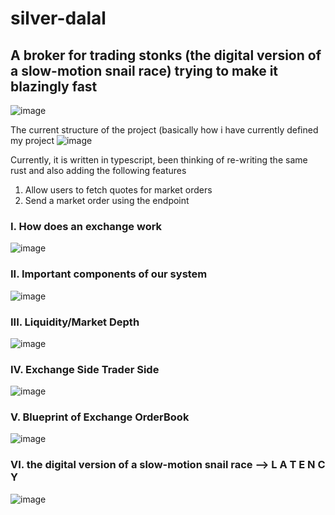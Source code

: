 # silver-dalal
## A broker for trading stonks (the digital version of a slow-motion snail race) trying to make it blazingly fast
![image](https://github.com/tusharxoxoxo/silver-dalal/assets/79051850/4b16b7d6-7c68-4a1a-af4e-cf67efaadcf1)

The current structure of the project (basically how i have currently defined my project
![image](https://github.com/tusharxoxoxo/silver-dalal/assets/79051850/6238cbf0-54b2-4c41-8594-790386aabee3)



Currently, it is written in typescript, been thinking of re-writing the same rust and also adding the following features
1. Allow users to fetch quotes for market orders 
2. Send a market order using the endpoint


### I. How does an exchange work   
![image](https://github.com/tusharxoxoxo/silver-dalal/assets/79051850/ccd4646b-50f4-4f66-bf46-33953a429cf7)

### II. Important components of our system
![image](https://github.com/tusharxoxoxo/silver-dalal/assets/79051850/5edeb78c-5fa1-474b-9d04-163a03c55bcc)

### III. Liquidity/Market Depth
![image](https://github.com/tusharxoxoxo/silver-dalal/assets/79051850/52aac71e-2a39-4c96-a9be-f1c723b1c0b0)

### IV. Exchange Side      Trader Side
![image](https://github.com/tusharxoxoxo/silver-dalal/assets/79051850/50b7c964-16a6-46c3-8f13-6825d8368b51)

### V. Blueprint of Exchange OrderBook
![image](https://github.com/tusharxoxoxo/silver-dalal/assets/79051850/6c9e103b-d0e8-4482-99a1-180984d9a751)

### VI. the digital version of a slow-motion snail race  --> L A T E N C Y
![image](https://github.com/tusharxoxoxo/silver-dalal/assets/79051850/b793add7-05b1-4f25-8718-7882ae472994)
